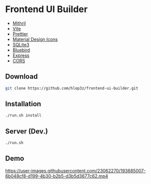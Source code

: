 # Frontend UI Builder

- [Mithril](https://mithril.js.org/)
- [Vite](https://vitejs.dev/)
- [Prettier](https://prettier.io/docs/en/index.html)
- [Material Design Icons](https://pictogrammers.github.io/@mdi/font/6.9.96/)
- [SQLite3](https://www.npmjs.com/package/sqlite3)
- [Bluebird](https://www.npmjs.com/package/bluebird)
- [Express](https://www.npmjs.com/package/express)
- [CORS](https://www.npmjs.com/package/cors)


## Download

```sh
git clone https://github.com/hlop3z/frontend-ui-builder.git
```

## Installation

```sh
./run.sh install
```

## Server (Dev.)

```sh
./run.sh
```

## Demo

https://user-images.githubusercontent.com/23062270/193685007-6b048cf8-d199-4b30-b2b5-d3b5d3677c62.mp4

